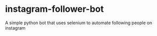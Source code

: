 # instagram-follower-bot
A simple python bot that uses selenium to automate following people on instagram
